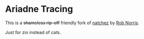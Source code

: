 # Ariadne Tracing

This is a ~~shameless rip-off~~ friendly fork
of [natchez](https://github.com/tpolecat/natchez) by [Rob Norris](https://github.com/tpolecat).

Just for zio instead of cats.
